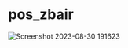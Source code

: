 # pos_zbair




![Screenshot 2023-08-30 191623](https://github.com/youness52/pos_zbair/assets/38602794/2f28f5c9-1578-41ed-aa6d-6ed47d902bba)
